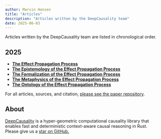 ```yaml
---
author: Marvin Hansen
title: "Articles"
description: "Articles written by the DeepCausality team"
date: 2025-06-03
---
```


[//]: # (SPDX-License-Identifier: CC-BY-4.0)

Articles written by the DeepCausality team are listed in chronological order.

## 2025

* **[The Effect Propagation Process](https://github.com/deepcausality-rs/papers/blob/main/effect_propagation_process/epp.pdf)**
* **[The Epistemology of the Effect Propagation Process](https://github.com/deepcausality-rs/papers/blob/main/epistemology_effect_propagation_process/epp_epistemology.pdf)**
* **[The Formalization of the Effect Propagation Process](https://github.com/deepcausality-rs/papers/blob/main/formalization_effect_propagation_process/epp_formalization.pdf)**
* **[The Metaphysics of the Effect Propagation Process](https://github.com/deepcausality-rs/papers/blob/main/metaphysics_propagation_process/epp_metaphysics.pdf)**
* **[The Ontology of the Effect Propagation Process](https://github.com/deepcausality-rs/papers/blob/main/ontology_propagation_process/epp_ontology.pdf)**

For all articles, sources, and citation, [please see the paper repository](https://github.com/deepcausality-rs/papers).

## About

[DeepCausality](https://deepcausality.com/) is a hyper-geometric computational causality library that enables fast and
deterministic context-aware
causal reasoning in Rust. Please give us a [star on GitHub.](https://github.com/deepcausality-rs/deep_causality)